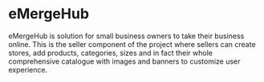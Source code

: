 # eMergeHub
eMergeHub is solution for small business owners to take their business online. This is the seller component of the project where sellers can create stores, add products, categories, sizes and in fact their whole comprehensive catalogue with images and banners to customize user experience.
